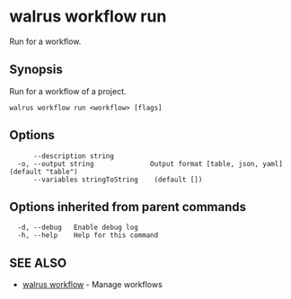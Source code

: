 # walrus workflow run

Run for a workflow.

## Synopsis

Run for a workflow of a project.

```
walrus workflow run <workflow> [flags]
```

## Options

```
      --description string         
  -o, --output string              Output format [table, json, yaml] (default "table")
      --variables stringToString    (default [])
```

## Options inherited from parent commands

```
  -d, --debug   Enable debug log
  -h, --help    Help for this command
```

## SEE ALSO

* [walrus workflow](walrus_workflow)	 - Manage workflows

